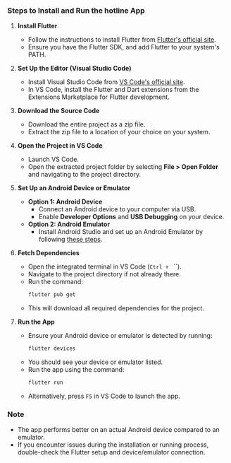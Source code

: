 
### **Steps to Install and Run the hotline App**

1. **Install Flutter**  
   - Follow the instructions to install Flutter from [Flutter's official site](https://flutter.dev/docs/get-started/install).  
   - Ensure you have the Flutter SDK, and add Flutter to your system's PATH.

2. **Set Up the Editor (Visual Studio Code)**  
   - Install Visual Studio Code from [VS Code's official site](https://code.visualstudio.com/).  
   - In VS Code, install the Flutter and Dart extensions from the Extensions Marketplace for Flutter development.

3. **Download the Source Code**  
   - Download the entire project as a zip file.  
   - Extract the zip file to a location of your choice on your system.

4. **Open the Project in VS Code**  
   - Launch VS Code.  
   - Open the extracted project folder by selecting **File > Open Folder** and navigating to the project directory.

5. **Set Up an Android Device or Emulator**  
   - **Option 1: Android Device**  
     - Connect an Android device to your computer via USB.  
     - Enable **Developer Options** and **USB Debugging** on your device.  
   - **Option 2: Android Emulator**  
     - Install Android Studio and set up an Android Emulator by following [these steps](https://developer.android.com/studio/run/emulator).

6. **Fetch Dependencies**  
   - Open the integrated terminal in VS Code (`Ctrl + ` ``).  
   - Navigate to the project directory if not already there.  
   - Run the command:  
     ```bash
     flutter pub get
     ```
   - This will download all required dependencies for the project.

7. **Run the App**  
   - Ensure your Android device or emulator is detected by running:  
     ```bash
     flutter devices
     ```  
   - You should see your device or emulator listed.  
   - Run the app using the command:  
     ```bash
     flutter run
     ```  
   - Alternatively, press `F5` in VS Code to launch the app.


### **Note**  
- The app performs better on an actual Android device compared to an emulator.  
- If you encounter issues during the installation or running process, double-check the Flutter setup and device/emulator connection.  

